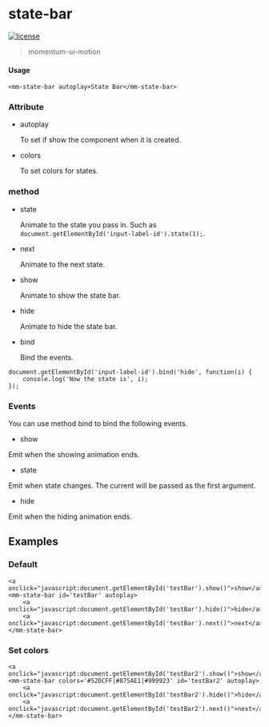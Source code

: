 <!-- 
---
date: 2020/5/13 14:10:00
---
-->
# state-bar

[![license](https://img.shields.io/github/license/momentum-design/momentum-ui.svg?color=blueviolet)](https://github.com/momentum-design/momentum-ui/blob/master/charts/LICENSE)

> momentum-ui-motion

#### Usage

<!--#html1#-->
```
<mm-state-bar autoplay>State Bar</mm-state-bar>
```

### Attribute

+ autoplay

	To set if show the component when it is created.
	
+ colors

	To set colors for states.
	
### method

+ state
	
	Animate to the state you pass in. Such as ```document.getElementById('input-label-id').state(1);```.
	
+ next

	Animate to the next state.

+ show

	Animate to show the state bar.

+ hide

	Animate to hide the state bar.
	
+ bind

	Bind the events. 
	
```
document.getElementById('input-label-id').bind('hide', function(i) {
	console.log('Now the state is', i);
});
```
	
### Events

You can use method bind to bind the following events.

+ show

Emit when the showing animation ends.

+ state

Emit when state changes. The current will be passed as the first argument.

+ hide

Emit when the hiding animation ends.

## Examples

### Default

<!--#html2#-->
```
<a onclick="javascript:document.getElementById('testBar').show()">show</a>
<mm-state-bar id='testBar' autoplay>
    <a onclick="javascript:document.getElementById('testBar').hide()">hide</a>
    <a onclick="javascript:document.getElementById('testBar').next()">next</a>
</mm-state-bar>
```

### Set colors

<!--#html3#-->
```
<a onclick="javascript:document.getElementById('testBar2').show()">show</a>
<mm-state-bar colors='#52DCFF|#875AE1|#999923' id='testBar2' autoplay>
    <a onclick="javascript:document.getElementById('testBar2').hide()">hide</a>
    <a onclick="javascript:document.getElementById('testBar2').next()">next</a>
</mm-state-bar>
```
